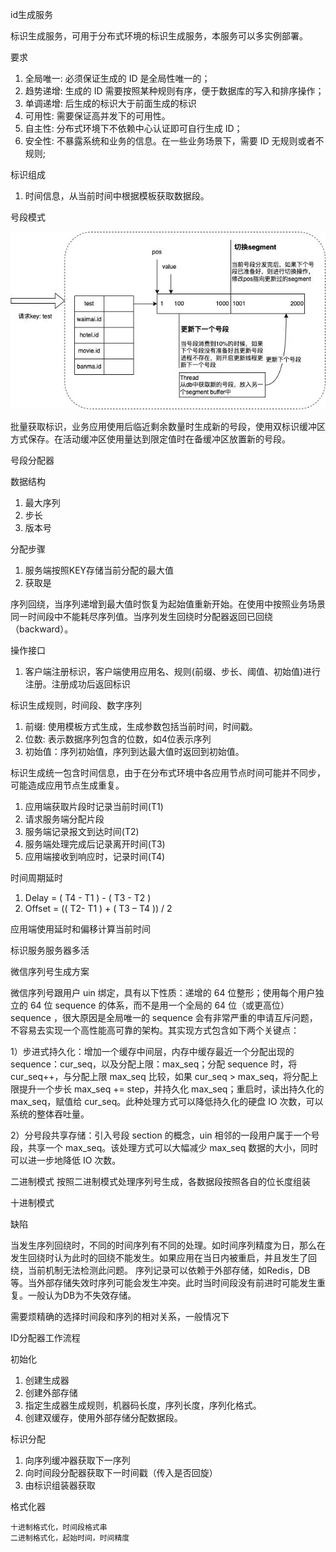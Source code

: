 id生成服务

标识生成服务，可用于分布式环境的标识生成服务，本服务可以多实例部署。

要求
1. 全局唯一: 必须保证生成的 ID 是全局性唯一的；
2. 趋势递增: 生成的 ID 需要按照某种规则有序，便于数据库的写入和排序操作；
3. 单调递增: 后生成的标识大于前面生成的标识
3. 可用性: 需要保证高并发下的可用性。
4. 自主性: 分布式环境下不依赖中心认证即可自行生成 ID；
5. 安全性: 不暴露系统和业务的信息。在一些业务场景下，需要 ID 无规则或者不规则;


标识组成
1. 时间信息，从当前时间中根据模板获取数据段。


号段模式

![号段模式](assets/双缓存号段分配.webp)


批量获取标识，业务应用使用后临近剩余数量时生成新的号段，使用双标识缓冲区方式保存。在活动缓冲区使用量达到限定值时在备缓冲区放置新的号段。

号段分配器

数据结构
1. 最大序列
2. 步长
3. 版本号

分配步骤
1. 服务端按照KEY存储当前分配的最大值
2. 获取是

序列回绕，当序列递增到最大值时恢复为起始值重新开始。在使用中按照业务场景同一时间段中不能耗尽序列值。当序列发生回绕时分配器返回已回绕（backward）。




操作接口
1. 客户端注册标识，客户端使用应用名、规则(前缀、步长、阈值、初始值)进行注册。注册成功后返回标识


标识生成规则，时间段、数字序列

1. 前缀: 使用模板方式生成，生成参数包括当前时间，时间戳。
2. 位数: 表示数据序列包含的位数，如4位表示序列
3. 初始值：序列初始值，序列到达最大值时返回到初始值。

标识生成统一包含时间信息，由于在分布式环境中各应用节点时间可能并不同步，可能造成应用节点生成重复。

1. 应用端获取片段时记录当前时间(T1)
2. 请求服务端分配片段
3. 服务端记录报文到达时间(T2)
4. 服务端处理完成后记录离开时间(T3)
5. 应用端接收到响应时，记录时间(T4)

时间周期延时


1. Delay = ( T4 - T1 ) - ( T3 - T2 )
2. Offset = (( T2- T1 ) + ( T3 – T4 )) / 2

应用端使用延时和偏移计算当前时间

标识服务服务器多活



微信序列号生成方案

微信序列号跟用户 uin 绑定，具有以下性质：递增的 64 位整形；使用每个用户独立的 64 位 sequence 的体系，而不是用一个全局的 64 位（或更高位） sequence ，很大原因是全局唯一的 sequence 会有非常严重的申请互斥问题，不容易去实现一个高性能高可靠的架构。其实现方式包含如下两个关键点：

1）步进式持久化：增加一个缓存中间层，内存中缓存最近一个分配出现的 sequence：cur_seq，以及分配上限：max_seq；分配 sequence 时，将 cur_seq++，与分配上限 max_seq 比较，如果 cur_seq > max_seq，将分配上限提升一个步长 max_seq += step，并持久化 max_seq；重启时，读出持久化的 max_seq，赋值给 cur_seq。此种处理方式可以降低持久化的硬盘 IO 次数，可以系统的整体吞吐量。

2）分号段共享存储：引入号段 section 的概念，uin 相邻的一段用户属于一个号段，共享一个 max_seq。该处理方式可以大幅减少 max_seq 数据的大小，同时可以进一步地降低 IO 次数。


二进制模式
按照二进制模式处理序列号生成，各数据段按照各自的位长度组装

十进制模式


缺陷

当发生序列回绕时，不同的时间序列有不同的处理。如时间序列精度为日，那么在发生回绕时认为此时的回绕不能发生。如果应用在当日内被重启，并且发生了回绕，当前机制无法检测此问题。
序列记录可以依赖于外部存储，如Redis，DB等。当外部存储失效时序列可能会发生冲突。此时当时间段没有前进时可能发生重复。一般认为DB为不失效存储。


需要烦精确的选择时间段和序列的相对关系，一般情况下




ID分配器工作流程

初始化
1. 创建生成器
2. 创建外部存储
3. 指定生成器生成规则，机器码长度，序列长度，序列化格式。
4. 创建双缓存，使用外部存储分配数据段。


标识分配
1. 向序列缓冲器获取下一序列
2. 向时间段分配器获取下一时间戳（传入是否回旋）
4. 由标识组装器获取

格式化器

    十进制格式化，时间段格式串
    二进制格式化，起始时间，时间精度